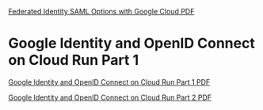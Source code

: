 
[Federated Identity SAML Options with Google Cloud PDF](./federated_identity_saml_options_with_google_cloud.pdf)


# Google Identity and OpenID Connect on Cloud Run Part 1

[Google Identity and OpenID Connect on Cloud Run Part 1 PDF](./google_identity_and_openid_connect_on_cloud_run_p1.pdf)

[Google Identity and OpenID Connect on Cloud Run Part 2 PDF](http://example.com/path/to/google_identity_and_openid_connect_on_cloud_run_p2.pdf)

